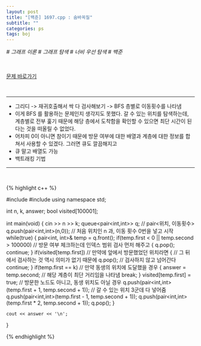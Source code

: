```yaml
---
layout: post
title: "[백준] 1697.cpp : 숨바꼭질"
subtitle: ""
categories: ps
tags: boj
---
```


*# 그래프 이론 # 그래프 탐색 # 너비 우선 탐색 # 백준*

<br>

[문제 바로가기](https://www.acmicpc.net/problem/1697)

<br>

---

- 그리디 -> 재귀호출해서 싹 다 검사해보기 -> BFS 층별로 이동횟수를 나타냄
- 이게 BFS 를 활용하는 문제인지 생각지도 못했다. 갈 수 있는 위치를 탐색하는데, 계층별로 전부 훑기 때문에 해당 층에서 도착함을 확인할 수 있으면 최단 시간이 된다는 것을 떠올릴 수 없었다.
- 어차피 0이 아니면 참이기 때문에 방문 여부에 대한 배열과 계층에 대한 정보를 합쳐서 사용할 수 있겠다. 그러면 큐도 깔끔해지고
- 큐 말고 배열도 가능
- 백트래킹 기법

---
<br>

{% highlight c++ %}

#include <iostream>
#include <queue>
using namespace std;

int n, k, answer;
bool visited[100001];

int main(void)
{
    cin >> n >> k;
    queue<pair<int,int>> q;                             // pair<위치, 이동횟수>
    q.push(pair<int,int>(n,0));                         // 처음 위치인 n 과, 이동 횟수 0번을 넣고 시작
    while(true)
    {
        pair<int, int>& temp = q.front();
        if(temp.first < 0 || temp.second > 100000)      // 방문 여부 체크하는데 인덱스 범위 검사 먼저 해주고
        {
            q.pop();
            continue;
        }
        if(visited[temp.first])                         // 만약에 앞에서 방문했었던 위치라면
        {                                               // 그 뒤에서 검사하는 것 역시 의미가 없기 때문에
            q.pop();                                    // 검사하지 않고 넘어간다
            continue;
        }
        if(temp.first == k)                             // 만약 동생의 위치에 도달했을 경우
        {
            answer = temp.second;                       // 해당 계층이 최단 거리임을 나타냄
            break;
        }
        visited[temp.first] = true;                     // 방문한 노드도 아니고, 동생 위치도 아닐 경우
        q.push(pair<int,int>(temp.first + 1, temp.second + 1)); // 갈 수 있는 위치 3군데 다 넣어줌
        q.push(pair<int,int>(temp.first - 1, temp.second + 1));
        q.push(pair<int,int>(temp.first * 2, temp.second + 1));
        q.pop();
    }

    cout << answer << '\n';
}

{% endhighlight %}

